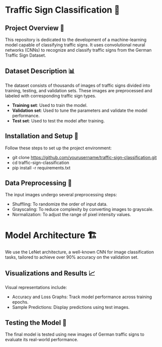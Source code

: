 # Traffic Sign Classification 🚦

## Project Overview 🌟
This repository is dedicated to the development of a machine-learning model capable of classifying traffic signs. It uses convolutional neural networks (CNNs) to recognize and classify traffic signs from the German Traffic Sign Dataset.

## Dataset Description 📊
The dataset consists of thousands of images of traffic signs divided into training, testing, and validation sets. These images are preprocessed and labeled with corresponding traffic sign types.

- **Training set**: Used to train the model.
- **Validation set**: Used to tune the parameters and validate the model performance.
- **Test set**: Used to test the model after training.

## Installation and Setup 🔧
Follow these steps to set up the project environment:

* git clone https://github.com/yourusername/traffic-sign-classification.git
* cd traffic-sign-classification
* pip install -r requirements.txt

## Data Preprocessing 🔄
The input images undergo several preprocessing steps:

* Shuffling: To randomize the order of input data.
* Grayscaling: To reduce complexity by converting images to grayscale.
* Normalization: To adjust the range of pixel intensity values.
  
# Model Architecture 🏗️
We use the LeNet architecture, a well-known CNN for image classification tasks, tailored to achieve over 90% accuracy on the validation set.

## Visualizations and Results 📈
Visual representations include:

* Accuracy and Loss Graphs: Track model performance across training epochs.
* Sample Predictions: Display predictions using test images.

## Testing the Model 🧪
The final model is tested using new images of German traffic signs to evaluate its real-world performance.
